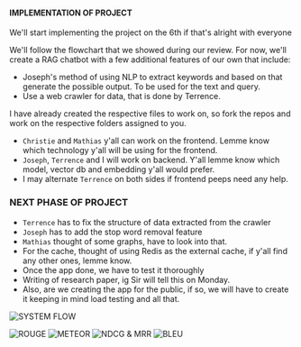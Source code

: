 #### IMPLEMENTATION OF PROJECT   
We'll start implementing the project on the 6th if that's alright with everyone  

We'll follow the flowchart that we showed during our review.
For now, we'll create a RAG chatbot with a few additional features of our own that include:
- Joseph's method of using NLP to extract keywords and based on that generate the possible output.  To be used for the text and query.
- Use a web crawler for data, that is done by Terrence.  

I have already created the respective files to work on, so fork the repos and work on the respective folders assigned to you.
- `Christie` and `Mathias` y'all can work on the frontend. Lemme know which technology y'all will be using for the frontend.
- `Joseph`, `Terrence` and I will work on backend. Y'all lemme know which model, vector db and embedding y'all would prefer. 
- I may alternate `Terrence` on both sides if frontend peeps need any help. 

### NEXT PHASE OF PROJECT 
- `Terrence` has to fix the structure of data extracted from the crawler
- `Joseph` has to add the stop word removal feature
- `Mathias` thought of some graphs, have to look into that.
- For the cache, thought of using Redis as the external cache, if y'all find any other ones, lemme know.
- Once the app done, we have to test it thoroughly
- Writing of research paper, ig Sir will tell this on Monday.
- Also, are we creating the app for the public, if so, we will have to create it keeping in mind load testing and all that.
  
 
![SYSTEM FLOW](diagram-export-4-12-2024-11_57_55-pm.png) 


![ROUGE](https://huggingface.co/spaces/evaluate-metric/rouge)
![METEOR](https://huggingface.co/spaces/evaluate-metric/meteor)
![NDCG & MRR](https://blog.stackademic.com/ndcg-vs-mrr-ranking-metrics-for-information-retrieval-in-rags-2061b04298a6)
![BLEU](https://huggingface.co/spaces/evaluate-metric/bleu)

